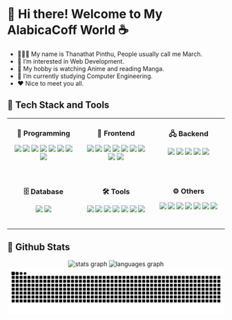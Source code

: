 # 👋 Hi there! Welcome to My AlabicaCoff World ☕

- 🙋🏻‍♂️ My name is Thanathat Pinthu, People usually call me March.
- 👀 I’m interested in Web Development.
- 🧸 My hobby is watching Anime and reading Manga.
- 🌱 I’m currently studying Computer Engineering.
- ❤️ Nice to meet you all.

## 🚀 Tech Stack and Tools
<table align="center">
  <tr>
    <td valign="top" align="center" width="33%">
      <h3>🔢 Programming</h3>
      <p>
        <img src="https://cdn.jsdelivr.net/gh/devicons/devicon/icons/c/c-original.svg" width="50"/>
        <img src="https://cdn.jsdelivr.net/gh/devicons/devicon/icons/cplusplus/cplusplus-original.svg" width="50"/>
        <img src="https://cdn.jsdelivr.net/gh/devicons/devicon/icons/csharp/csharp-original.svg" width="50"/>
        <img src="https://cdn.jsdelivr.net/gh/devicons/devicon/icons/embeddedc/embeddedc-original.svg" width="50"/>
        <img src="https://cdn.jsdelivr.net/gh/devicons/devicon/icons/python/python-original.svg" width="50"/>
        <img src="https://cdn.jsdelivr.net/gh/devicons/devicon/icons/javascript/javascript-original.svg" width="50"/>
        <img src="https://cdn.jsdelivr.net/gh/devicons/devicon/icons/typescript/typescript-original.svg" width="50"/>
        <img src="https://cdn.jsdelivr.net/gh/devicons/devicon@latest/icons/go/go-original.svg" width="50"/>
      </p>
      <br/>
    </td>
    <td valign="top" align="center" width="33%">
      <h3>🎨 Frontend</h3>
      <p>
        <img src="https://cdn.jsdelivr.net/gh/devicons/devicon/icons/html5/html5-original.svg" width="50"/>
        <img src="https://cdn.jsdelivr.net/gh/devicons/devicon/icons/css3/css3-original.svg" width="50"/>
        <img src="https://cdn.jsdelivr.net/gh/devicons/devicon@latest/icons/sass/sass-original.svg" width="50"/>
        <img src="https://cdn.jsdelivr.net/gh/devicons/devicon@latest/icons/nextjs/nextjs-original.svg" width="50"/>
        <img src="https://cdn.jsdelivr.net/gh/devicons/devicon/icons/react/react-original-wordmark.svg" width="50"/>
        <img src="https://cdn.jsdelivr.net/gh/devicons/devicon@latest/icons/angularjs/angularjs-original.svg" width="50"/>
        <img src="https://cdn.jsdelivr.net/gh/devicons/devicon@latest/icons/bootstrap/bootstrap-original.svg" width="50"/>
        <img src="https://cdn.jsdelivr.net/gh/devicons/devicon/icons/tailwindcss/tailwindcss-original.svg" width="50"/>
        <img src="https://cdn.jsdelivr.net/gh/devicons/devicon/icons/materialui/materialui-original.svg" width="50"/>
      </p>
      <br/>
    </td>
    <td valign="top" align="center" width="33%">
      <h3>🖧 Backend</h3>
      <p>
        <img src="https://cdn.jsdelivr.net/gh/devicons/devicon/icons/fastapi/fastapi-plain.svg" width="50"/>
        <img src="https://cdn.jsdelivr.net/gh/devicons/devicon/icons/nodejs/nodejs-plain-wordmark.svg" width="50"/>
        <img src="https://cdn.jsdelivr.net/gh/devicons/devicon/icons/express/express-original.svg" width="50"/>
        <img src="https://cdn.jsdelivr.net/gh/devicons/devicon/icons/dotnetcore/dotnetcore-original.svg" width="50"/>
        <img src="https://cdn.jsdelivr.net/gh/devicons/devicon@latest/icons/axios/axios-plain-wordmark.svg" width="50"/>
      </p>
      <br/>
    </td>
  </tr>
  <tr>
    <td valign="top" align="center" width="33%">
      <h3>🗄️ Database</h3>
      <p>
        <img src="https://cdn.jsdelivr.net/gh/devicons/devicon/icons/mysql/mysql-original-wordmark.svg" width="50"/>
        <img src="https://cdn.jsdelivr.net/gh/devicons/devicon@latest/icons/postgresql/postgresql-original-wordmark.svg" width="50"/>
      </p>
      <br/>
    </td>
    <td valign="top" align="center" width="33%">
      <h3>🛠️ Tools</h3>
      <p>
        <img src="https://cdn.jsdelivr.net/gh/devicons/devicon@latest/icons/vscode/vscode-original.svg" width="50"/>
        <img src="https://cdn.jsdelivr.net/gh/devicons/devicon@latest/icons/visualstudio/visualstudio-original.svg" width="50"/>
        <img src="https://cdn.jsdelivr.net/gh/devicons/devicon@latest/icons/figma/figma-original.svg" width="50"/>
        <img src="https://cdn.jsdelivr.net/gh/devicons/devicon/icons/git/git-original.svg" width="50"/>
        <img src="https://cdn.jsdelivr.net/gh/devicons/devicon/icons/postman/postman-original.svg" width="50"/>
        <img src="https://cdn.jsdelivr.net/gh/devicons/devicon/icons/swagger/swagger-original.svg" width="50"/>
        <img src="https://cdn.jsdelivr.net/gh/devicons/devicon@latest/icons/microsoftsqlserver/microsoftsqlserver-original-wordmark.svg" width="50"/>
      </p>
      <br/>
    </td>
    <td valign="top" align="center" width="33%">
      <h3>⚙️ Others</h3>
      <p>
        <img src="https://cdn.jsdelivr.net/gh/devicons/devicon@latest/icons/linux/linux-original.svg" width="50"/>
        <img src="https://cdn.jsdelivr.net/gh/devicons/devicon/icons/arduino/arduino-original-wordmark.svg" width="50"/>
        <img src="https://cdn.jsdelivr.net/gh/devicons/devicon@latest/icons/numpy/numpy-original.svg" width="50"/>
        <img src="https://cdn.jsdelivr.net/gh/devicons/devicon@latest/icons/tensorflow/tensorflow-original.svg" width="50"/>
        <img src="https://cdn.jsdelivr.net/gh/devicons/devicon@latest/icons/matplotlib/matplotlib-original-wordmark.svg" width="50"/>
        <img src="https://cdn.jsdelivr.net/gh/devicons/devicon@latest/icons/pytorch/pytorch-original.svg" width="50"/>
        <img src="https://cdn.jsdelivr.net/gh/devicons/devicon@latest/icons/opencv/opencv-original-wordmark.svg" width="50"/>
      </p>
      <br/>
    </td>
  </tr>
</table>

## 📶 Github Stats
<div align="center">
  <img src="https://github-readme-stats.vercel.app/api?&count_private=true&disable_animations=false&theme=dracula&locale=en&hide_border=false&username=AlabicaCoff" height="150" alt="stats graph"/>
  <img src="https://github-readme-stats.vercel.app/api/top-langs?locale=en&hide_title=false&count_private=true&layout=compact&card_width=320&langs_count=5&theme=dracula&exclude_repo=stm32f7-GuitarEffectsPedal,ESP8266__door_lock,Introduction-to-Computer-Engineering,TetrisFPGA&hide_border=false&username=AlabicaCoff" height="150" alt="languages graph"/>
  <img src="https://github.com/AlabicaCoff/AlabicaCoff/blob/output/github-contribution-grid-snake.svg"/>
</div>

<!---
AlabicaCoff/AlabicaCoff is a ✨ special ✨ repository because its `README.md` (this file) appears on your GitHub profile.
You can click the Preview link to take a look at your changes.
--->
